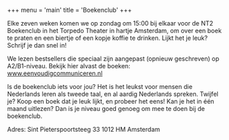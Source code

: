 +++
menu = 'main'
title = 'Boekenclub'
+++

Elke zeven weken komen we op zondag om 15:00 bij elkaar voor de NT2 Boekenclub in het Torpedo Theater in hartje Amsterdam, om over een boek te praten en een biertje of een kopje koffie te drinken. Lijkt het je leuk? Schrijf je dan snel in!

We lezen bestsellers die speciaal zijn aangepast (opnieuw geschreven) op A2/B1-niveau. Bekijk hier alvast de boeken: www.eenvoudigcommuniceren.nl

Is de boekenclub iets voor jou? Het is het leukst voor mensen die Nederlands leren als tweede taal, en al aardig Nederlands spreken. Twijfel je? Koop een boek dat je leuk lijkt, en probeer het eens! Kan je het in één maand uitlezen? Dan is je niveau goed genoeg om mee te doen bij de boekenclub. 

Adres: 
Sint Pieterspoortsteeg 33 
1012 HM Amsterdam

